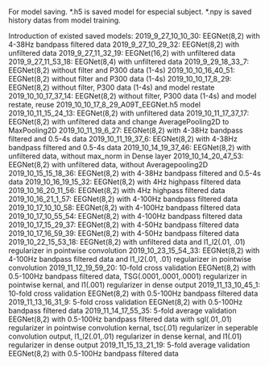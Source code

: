 For model saving.
	*.h5 is saved model for especial subject.
	*.npy is saved history datas from model training.

Introduction of existed saved models:
	2019_9_27_10_10_30:		EEGNet(8,2) with 4-38Hz bandpass filtered data
	2019_9_27_10_29_32:		EEGNet(8,2) with unfiltered data
	2019_9_27_11_32_19:		EEGNet(16,2) with unfiltered data
	2019_9_27_11_53_18:		EEGNet(8,4) with unfiltered data
	2019_9_29_18_33_7:		EEGNet(8,2) without filter and P300 data (1-4s)
	2019_10_10_16_40_51:	EEGNet(8,2) without filter and P300 data (1-4s)
	2019_10_10_17_8_29:		EEGNet(8,2) without filter, P300 data (1-4s) and model restate
	2019_10_10_17_37_14:	EEGNet(8,2) without filter, P300 data (1-4s) and model restate, reuse 2019_10_10_17_8_29_A09T_EEGNet.h5 model
	2019_10_11_15_24_13:	EEGNet(8,2) with unfiltered data
	2019_10_11_17_37_17:	EEGNet(8,2) with unfiltered data and change AveragePooling2D to MaxPooling2D
	2019_10_11_19_6_27:		EEGNet(8,2) with 4-38Hz bandpass filtered and 0.5-4s data
	2019_10_11_19_37_6:		EEGNet(8,2) with 4-38Hz bandpass filtered and 0.5-4s data
	2019_10_14_19_37_46:	EEGNet(8,2) with unfiltered data, without max_norm in Dense layer
	2019_10_14_20_47_53:	EEGNet(8,2) with unfiltered data, without Averagepooling2D
	2019_10_15_15_18_36:	EEGNet(8,2) with 4-38Hz bandpass filtered and 0.5-4s data
	2019_10_16_19_15_32:	EEGNet(8,2) with 4Hz highpass filtered data
	2019_10_16_20_11_56:	EEGNet(8,2) with 4Hz highpass filtered data
	2019_10_16_21_1_57:		EEGNet(8,2) with 4-100Hz bandpass filtered data
	2019_10_17_10_10_58:	EEGNet(8,2) with 4-100Hz bandpass filtered data
	2019_10_17_10_55_54:	EEGNet(8,2) with 4-100Hz bandpass filtered data
	2019_10_17_15_29_37:	EEGNet(8,2) with 4-50Hz bandpass filtered data
	2019_10_17_16_59_39:	EEGNet(8,2) with 4-50Hz bandpass filtered data
	2019_10_22_15_53_18:	EEGNet(8,2) with unfiltered data and l1_l2(.01, .01) regularizer in pointwise convolution
	2019_10_23_15_54_33:	EEGNet(8,2) with 4-100Hz bandpass filtered data and l1_l2(.01, .01) regularizer in pointwise convolution
	2019_11_12_19_59_20:	10-fold cross validation EEGNet(8,2) with 0.5-100Hz bandpass filtered data, TSG(.0001,.0001,.0001) regularizer in 						pointwise kernal, and l1(.001) regularizer in dense output
	2019_11_13_10_45_1:		10-fold cross validation EEGNet(8,2) with 0.5-100Hz bandpass filtered data
	2019_11_13_16_31_9:		5-fold cross validation EEGNet(8,2) with 0.5-100Hz bandpass filtered data
	2019_11_14_17_55_35:	5-fold average validation EEGNet(8,2) with 0.5-100Hz bandpass filtered data
							with sgl(.01,.01) regularizer in pointwise convolution kernal, tsc(.01) regularizer in seperable convolution output, l1_l2(.01,.01) regularizer in dense kernal, and l1(.01) regularizer in dense output
	2019_11_15_13_21_19:	5-fold average validation EEGNet(8,2) with 0.5-100Hz bandpass filtered data
	